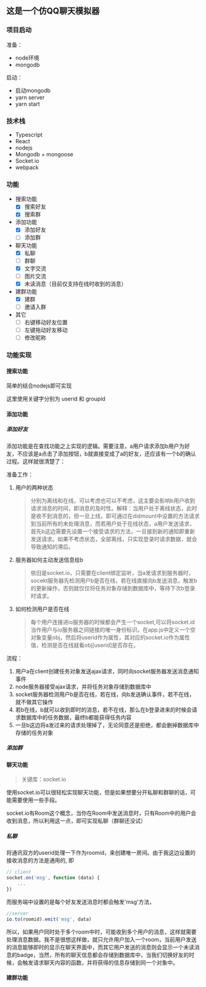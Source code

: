 ## 这是一个仿QQ聊天模拟器

### 项目启动

准备：

+ node环境
+ mongodb

启动：

+ 启动mongodb
+ yarn server
+ yarn start

### 技术栈

+ Typescript
+ React
+ nodejs
+ Mongodb + mongoose
+ Socket.io
+ webpack

### 功能

+ 搜索功能
  + [x] 搜索好友
  + [x] 搜索群

+ 添加功能
  + [x] 添加好友
  + [ ] 添加群

+ 聊天功能
  + [x] 私聊
  + [ ] 群聊
  + [x] 文字交流
  + [ ] 图片交流
  + [x] 未读消息（目前仅支持在线时收到的消息）
+ 建群功能
  + [x] 建群
  + [ ] 邀请入群
+ 其它
  + [ ] 右键移动好友位置
  + [ ] 左键拖动好友移动
  + [ ] 修改昵称

### 功能实现

#### 搜索功能

简单的结合nodejs即可实现

这里使用关键字分别为 userid 和 groupid

#### 添加功能

##### 添加好友

添加功能是在查找功能之上实现的逻辑。需要注意，a用户请求添加b用户为好友，不应该是a点击了添加按钮，b就直接变成了a的好友，还应该有一个b的确认过程。这样就很清楚了：

准备工作：

1. 用户的两种状态

   > 分别为离线和在线，可以考虑也可以不考虑，这主要会影响b用户收到请求消息的时间，即消息的及时性。解释：当用户处于离线状态，此时是收不到消息的，但一旦上线，即可通过在didmount中设置的方法请求到当前所有的未处理消息，而若用户处于在线状态，a用户发送请求，首先b这边需要先设置一个接受请求的方法，一旦接到新的通知即重新发送请求。如果不考虑状态，全部离线，只实现登录时请求数据，就会导致通知的滞后。

2. 服务器如何主动发送信息给b

   > 依旧是socket.io，只需要在client绑定监听，当a发请求到服务器时，socekt服务器先检测用户b是否在线，若在线直接向b发送消息，触发b的更新操作，否则就仅仅将任务对象存储到数据库中，等待下次b登录时请求。

3. 如何检测用户是否在线

   > 每个用户连接进io服务器的时候都会产生一个socket,可以将socket.id当作用户与io服务器之间链接的唯一身份标识。在app.js中定义一个空对象变量obj，然后将userid作为属性，其对应的socket.io作为属性值，检测是否在线就看obj[userid]是否存在。

流程：

1. 用户a在client创建任务对象发送ajax请求，同时向socket服务器发送消息通知事件
2. node服务器接受ajax请求，并将任务对象存储到数据库中
3. socket服务器检测用户b是否在线，若在线，向b发送确认事件，若不在线，就不做其它操作
4. 若b在线，b就可以收到即时的消息，若不在线，那么在b登录进来的时候会请求数据库中的任务数据，最终b都能获得任务内容
5. 一旦b这边将a发过来的请求处理掉了，无论同意还是拒绝，都会删掉数据库中存储的任务对象

##### 添加群



#### 聊天功能

> 关键库：socket.io

​	使用socket.io可以很轻松实现聊天功能，但是如果想要分开私聊和群聊的话，可能需要使用一些手段。

​	socket.io有Room这个概念，当你在Room中发送消息时，只有Room中的用户会收到消息，所以利用这一点，即可实现私聊（群聊还没试）

##### 私聊

​	将通讯双方的userid处理一下作为roomid，来创建唯一房间。由于我这边设置的接收消息的方法是通用的, 即

```js
// client
socket.on('msg', function (data) {
	...
})
```

而服务端中设置的是每个好友发送消息时都会触发'msg'方法，

```js
//server
io.to(roomid).emit('msg', data)
```

所以，如果用户同时处于多个room中时，可能收到多个用户的消息，这样就需要处理消息数据。我不是很想这样做，就只允许用户加入一个room，当前用户发送的消息能够即时的显示在聊天界面中，而其它用户发送的消息则会显示一个未读消息的badge，当然，所有的聊天信息都会存储到数据库中，当我们切换好友的时候，会触发请求聊天内容的函数，并将获得的信息存储到同一个对象中。



#### 建群功能

